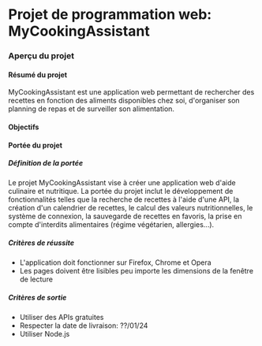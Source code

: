# Projet de programmation web: MyCookingAssistant

### Aperçu du projet
#### Résumé du projet
MyCookingAssistant est une application web permettant de rechercher des recettes en fonction des aliments disponibles chez soi, d'organiser son planning de repas et de surveiller son alimentation.

#### Objectifs

#### Portée du projet
##### Définition de la portée

Le projet MyCookingAssistant vise à créer une application web d'aide culinaire et nutritique. La portée du projet inclut le développement de fonctionnalités telles que la recherche de recettes à l'aide d'une API, la création d'un calendrier de recettes, le calcul des valeurs nutritionnelles, le système de connexion, la sauvegarde de recettes en favoris, la prise en compte d'interdits alimentaires (régime végétarien, allergies...).

##### Critères de réussite
- L'application doit fonctionner sur Firefox, Chrome et Opera
- Les pages doivent être lisibles peu importe les dimensions de la fenêtre de lecture

##### Critères de sortie
- Utiliser des APIs gratuites
- Respecter la date de livraison: ??/01/24
- Utiliser Node.js